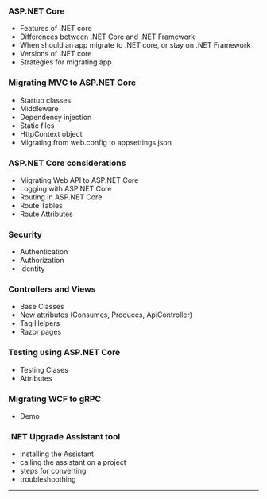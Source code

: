 

### ASP.NET Core
* Features of .NET core
* Differences between .NET Core and .NET Framework
* When should an app migrate to .NET core, or stay on .NET Framework
* Versions of .NET core
* Strategies for migrating app

### Migrating MVC to ASP.NET Core
* Startup classes
* Middleware
* Dependency injection
* Static files
* HttpContext object
* Migrating from web.config to appsettings.json 


### ASP.NET Core considerations
* Migrating Web API to ASP.NET Core
* Logging with ASP.NET Core
* Routing in ASP.NET Core
* Route Tables
* Route Attributes


### Security
* Authentication
* Authorization
* Identity

### Controllers and Views
* Base Classes
* New attributes (Consumes, Produces, ApiController)
* Tag Helpers
* Razor pages

### Testing using ASP.NET Core
* Testing Clases
* Attributes

### Migrating WCF to gRPC
* Demo


### .NET Upgrade Assistant tool
* installing the Assistant
* calling the assistant on a project
* steps for converting
* troubleshoothing



------------

###


